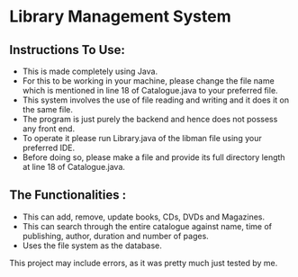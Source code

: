# Library Management System

## Instructions To Use:

- This is made completely using Java.
- For this to be working in your machine, please change the file name which is mentioned in line 18 of Catalogue.java to your preferred file.
- This system involves the use of file reading and writing and it does it on the same file.
- The program is just purely the backend and hence does not possess any front end.
- To operate it please run Library.java of the libman file using your preferred IDE.
- Before doing so, please make a file and provide its full directory length at line 18 of Catalogue.java.

## The Functionalities :

- This can add, remove, update books, CDs, DVDs and Magazines.
- This can search through the entire catalogue against name, time of publishing, author, duration and number of pages.
- Uses the file system as the database.

This project may include errors, as it was pretty much just tested by me.
